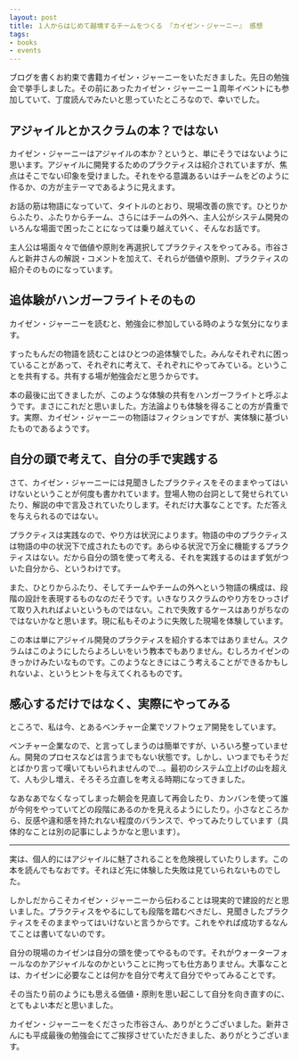 ```yaml
---
layout: post
title: １人からはじめて越境するチームをつくる 『カイゼン・ジャーニー』 感想
tags: 
- books
- events
---
```


ブログを書くお約束で書籍カイゼン・ジャーニーをいただきました。先日の勉強会で挙手しました。その前にあったカイゼン・ジャーニー１周年イベントにも参加していて、丁度読んでみたいと思っていたところなので、幸いでした。

アジャイルとかスクラムの本？ではない
----

カイゼン・ジャーニーはアジャイルの本か？というと、単にそうではないように思います。アジャイルに開発するためのプラクティスは紹介されていますが、焦点はそこでない印象を受けました。それをやる意識あるいはチームをどのように作るか、の方が主テーマであるように見えます。

お話の筋は物語になっていて、タイトルのとおり、現場改善の旅です。ひとりからふたり、ふたりからチーム、さらにはチームの外へ、主人公がシステム開発のいろんな場面で困ったことになっては乗り越えていく、そんなお話です。

主人公は場面々々で価値や原則を再選択してプラクティスをやってみる。市谷さんと新井さんの解説・コメントを加えて、それらが価値や原則、プラクティスの紹介そのものになっています。

追体験がハンガーフライトそのもの
----

カイゼン・ジャーニーを読むと、勉強会に参加している時のような気分になります。

すったもんだの物語を読むことはひとつの追体験でした。みんなそれぞれに困っていることがあって、それぞれに考えて、それぞれにやってみている。ということを共有する。共有する場が勉強会だと思うからです。

本の最後に出てきましたが、このような体験の共有をハンガーフライトと呼ぶようです。まさにこれだと思いました。方法論よりも体験を得ることの方が貴重です。実際、カイゼン・ジャーニーの物語はフィクションですが、実体験に基づいたものであるようです。

自分の頭で考えて、自分の手で実践する
----

さて、カイゼン・ジャーニーには見聞きしたプラクティスをそのままやってはいけないということが何度も書かれています。登場人物の台詞として発せられていたり、解説の中で言及されていたりします。それだけ大事なことです。ただ答えを与えられるのではない。

プラクティスは実践なので、やり方は状況によります。物語の中のプラクティスは物語の中の状況下で成されたものです。あらゆる状況で万全に機能するプラクティスはない。だから自分の頭を使って考える、それを実践するのはまず気がついた自分から、というわけです。

また、ひとりからふたり、そしてチームやチームの外へという物語の構成は、段階の設計を表現するものなのだそうです。いきなりスクラムのやり方をひっさげて取り入れればよいというものではない。これで失敗するケースはありがちなのではないかなと思います。現に私もそのように失敗した現場を体験しています。

この本は単にアジャイル開発のプラクティスを紹介する本ではありません。スクラムはこのようにしたらよろしいをいう教本でもありません。むしろカイゼンのきっかけみたいなものです。このようなときにはこう考えることができるかもしれないよ、というヒントを与えてくれるものです。

感心するだけではなく、実際にやってみる
----

ところで、私は今、とあるベンチャー企業でソフトウェア開発をしています。

ベンチャー企業なので、と言ってしまうのは簡単ですが、いろいろ整っていません。開発のプロセスなどは言うまでもない状態です。しかし、いつまでもそうだとばかり言って嘆いてもいられませんので...。最初のシステム立上げの山を超えて、人も少し増え、そろそろ立直しを考える時期になってきました。

なあなあでなくなってしまった朝会を見直して再会したり、カンバンを使って誰が今何をやっていてどの段階にあるのかを見えるようにしたり。小さなところから、反感や違和感を持たれない程度のバランスで、やってみたりしています（具体的なことは別の記事にしようかなと思います）。

----

実は、個人的にはアジャイルに魅了されることを危険視していたりします。この本を読んでもなおです。それほど先に体験した失敗は見ていられないものでした。

しかしだからこそカイゼン・ジャーニーから伝わることは現実的で建設的だと思いました。プラクティスをやるにしても段階を踏むべきだし、見聞きしたプラクティスをそのままやってはいけないと言うからです。これをやれば成功するなんてことは書いてないのです。

自分の現場のカイゼンは自分の頭を使ってやるものです。それがウォーターフォールなのかアジャイルなのかということに拘っても仕方ありません。大事なことは、カイゼンに必要なことは何かを自分で考えて自分でやってみることです。

その当たり前のようにも思える価値・原則を思い起こして自分を向き直すのに、とてもよい本だと思いました。

カイゼン・ジャーニーをくださった市谷さん、ありがとうございました。新井さんにも平成最後の勉強会にてご挨拶させていただきました、ありがとうございます。